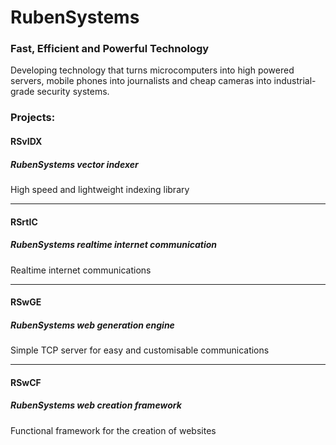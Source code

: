 # RubenSystems 

### Fast, Efficient and Powerful Technology

Developing technology that turns microcomputers into high powered servers, mobile phones into journalists and cheap cameras into industrial-grade security systems.

### Projects:
#### RSvIDX
##### RubenSystems vector indexer
High speed and lightweight indexing library 

-----

#### RSrtIC 
##### RubenSystems realtime internet communication
Realtime internet communications 

-----

#### RSwGE 
##### RubenSystems web generation engine
Simple TCP server for easy and customisable communications 

-----

#### RSwCF 
##### RubenSystems web creation framework 
Functional framework for the creation of websites

